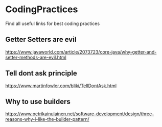 # CodingPractices
Find all useful links for best coding practices

## Getter Setters are evil  
https://www.javaworld.com/article/2073723/core-java/why-getter-and-setter-methods-are-evil.html

## Tell dont ask principle
https://www.martinfowler.com/bliki/TellDontAsk.html

## Why to use builders
https://www.petrikainulainen.net/software-development/design/three-reasons-why-i-like-the-builder-pattern/

